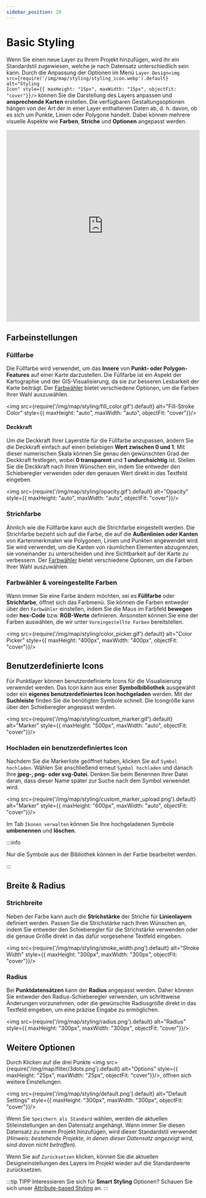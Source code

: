```yaml
---
sidebar_position: 20
---
```


# Basic Styling

Wenn Sie einen neue Layer zu Ihrem Projekt hinzufügen, wird ihr ein Standardstil zugewiesen, welche je nach Datensatz unterschiedlich sein kann. Durch die Anpassung der Optionen im Menü <code>Layer Design<img src={require('/img/map/styling/styling_icon.webp').default} alt="Styling Icon" style={{ maxHeight: "15px", maxWidth: "15px", objectFit: "cover"}}/></code> können Sie die Darstellung des Layers anpassen und **ansprechende Karten** erstellen. Die verfügbaren Gestaltungsoptionen hängen von der Art der in einer Layer enthaltenen Daten ab, d. h. davon, ob es sich um Punkte, Linien oder Polygone handelt. Dabei können mehrere visuelle Aspekte wie **Farben**, **Striche** und **Optionen** angepasst werden.

<iframe width="100%" height="500" src="https://www.youtube.com/embed/RZej6OfSBOs?si=L30N4-S753Hu6cm-" title="YouTube video player" frameborder="0" allow="accelerometer; autoplay; clipboard-write; encrypted-media; gyroscope; picture-in-picture; web-share" referrerpolicy="strict-origin-when-cross-origin" allowfullscreen></iframe>

## Farbeinstellungen

### Füllfarbe

Die Füllfarbe wird verwendet, um das **Innere** von **Punkt- oder Polygon-Features** auf einer Karte darzustellen. Die Füllfarbe ist ein Aspekt der Kartographie und der GIS-Visualisierung, da sie zur besseren Lesbarkeit der Karte beiträgt. Der [Farbwähler](#farbwähler--voreingestellte-farben) bietet verschiedene Optionen, um die Farben Ihrer Wahl auszuwählen.

<div style={{ display: 'flex', flexDirection: 'column', alignItems: 'center'}}>

  <img src={require('/img/map/styling/fill_color.gif').default} alt="Fill-Stroke Color" style={{ maxHeight: "auto", maxWidth: "auto", objectFit: "cover"}}/>

</div> 

#### Deckkraft

Um die Deckkraft Ihrer Layerstile für die Füllfarbe anzupassen, ändern Sie die Deckkraft einfach auf einen beliebigen **Wert zwischen 0 und 1**. Mit dieser numerischen Skala können Sie genau den gewünschten Grad der Deckkraft festlegen, wobei **0 transparent** und **1 undurchsichtig** ist. Stellen Sie die Deckkraft nach Ihren Wünschen ein, indem Sie entweder den Schieberegler verwenden oder den genauen Wert direkt in das Textfeld eingeben.

<div style={{ display: 'flex', flexDirection: 'column', alignItems: 'center'}}>

  <img src={require('/img/map/styling/opacity.gif').default} alt="Opacity" style={{ maxHeight: "auto", maxWidth: "auto", objectFit: "cover"}}/>

</div> 


### Strichfarbe

Ähnlich wie die Füllfarbe kann auch die Strichfarbe eingestellt werden. Die Strichfarbe bezieht sich auf die Farbe, die auf die **Außenlinien oder Kanten** von Kartenmerkmalen wie Polygonen, Linien und Punkten angewendet wird. Sie wird verwendet, um die Kanten von räumlichen Elementen abzugrenzen, sie voneinander zu unterscheiden und ihre Sichtbarkeit auf der Karte zu verbessern. Der [Farbwähler](#farbwähler--voreingestellte-farben) bietet verschiedene Optionen, um die Farben Ihrer Wahl auszuwählen.


### Farbwähler & voreingestellte Farben

Wann immer Sie eine Farbe ändern möchten, sei es **Füllfarbe** oder **Strichfarbe**, öffnet sich das Farbmenü. Sie können die Farben entweder über den <code>Farbwähler</code> einstellen, indem Sie die Maus im Farbfeld **bewegen** oder **hex-Code** bzw. **RGB-Werte** definieren. Ansonsten können Sie eine der Farben auswählen, die wir unter <code>Voreingestellte Farben</code> bereitstellen.

<div style={{ display: 'flex', flexDirection: 'column', alignItems: 'center'}}>

  <img src={require('/img/map/styling/color_picker.gif').default} alt="Color Picker" style={{ maxHeight: "400px", maxWidth: "400px", objectFit: "cover"}}/>

</div> 

## Benutzerdefinierte Icons

Für Punktlayer können benutzerdefinierte Icons für die Visualisierung verwendet werden. Das Icon kann aus einer **Symbolbibliothek** ausgewählt oder ein **eigenes benutzerdefiniertes Icon hochgeladen** werden. Mit der **Suchleiste** finden Sie die benötigten Symbole schnell. Die Icongröße kann über den Schieberegler angepasst werden.  

<div style={{ display: 'flex', flexDirection: 'column', alignItems: 'center'}}>

  <img src={require('/img/map/styling/custom_marker.gif').default} alt="Marker" style={{ maxHeight: "500px", maxWidth: "auto", objectFit: "cover"}}/>

</div> 

### Hochladen ein benutzerdefiniertes Icon

Nachdem Sie die Markerliste geöffnet haben, klicken Sie auf <code>Symbol hochladen</code>. Wählen Sie anschließend erneut <code>Symbol hochladen</code> und danach Ihre **jpeg-, png- oder svg-Datei**. Denken Sie beim Benennen Ihrer Datei daran, dass dieser Name später zur Suche nach dem Symbol verwendet wird.  

<div style={{ display: 'flex', flexDirection: 'column', alignItems: 'center'}}>

  <img src={require('/img/map/styling/custom_marker_upload.png').default} alt="Marker" style={{ maxHeight: "600px", maxWidth: "auto", objectFit: "cover"}}/>

</div> 

Im Tab <code>Ikonen verwalten</code> können Sie Ihre hochgeladenen Symbole **umbenennen** und **löschen**.  

:::info

Nur die Symbole aus der Bibliothek können in der Farbe bearbeitet werden.  

:::


## Breite & Radius

### Strichbreite

Neben der Farbe kann auch die **Strichstärke** der Striche für **Linienlayern** definiert werden. Passen Sie die Strichstärke nach Ihren Wünschen an, indem Sie entweder den Schieberegler für die Strichstärke verwenden oder die genaue Größe direkt in das dafür vorgesehene Textfeld eingeben.

<div style={{ display: 'flex', flexDirection: 'column', alignItems: 'center'}}>

  <img src={require('/img/map/styling/stroke_width.png').default} alt="Stroke Width" style={{ maxHeight: "300px", maxWidth: "300px", objectFit: "cover"}}/>

</div> 


### Radius

Bei **Punktdatensätzen** kann der **Radius** angepasst werden. Daher können Sie entweder den Radius-Schieberegler verwenden, um schrittweise Änderungen vorzunehmen, oder die gewünschte Radiusgröße direkt in das Textfeld eingeben, um eine präzise Eingabe zu ermöglichen.

<div style={{ display: 'flex', flexDirection: 'column', alignItems: 'center'}}>

  <img src={require('/img/map/styling/radius.png').default} alt="Radius" style={{ maxHeight: "300px", maxWidth: "300px", objectFit: "cover"}}/>

</div> 


## Weitere Optionen

Durch Klicken auf die drei Punkte <img src={require('/img/map/filter/3dots.png').default} alt="Options" style={{ maxHeight: "25px", maxWidth: "25px", objectFit: "cover"}}/>,  öffnen sich weitere Einstellungen. 

<div style={{ display: 'flex', flexDirection: 'column', alignItems: 'center'}}>

  <img src={require('/img/map/styling/default.png').default} alt="Default Settings" style={{ maxHeight: "300px", maxWidth: "300px", objectFit: "cover"}}/>

</div> 

Wenn Sie <code>Speichern als Standard</code> wählen, werden die aktuellen Stileinstellungen an den Datensatz angehängt. Wann immer Sie diesen Datensatz zu einem Projekt hinzufügen, wird dieser Standardstil verwendet (*Hinweis: bestehende Projekte, in denen dieser Datensatz angezeigt wird, sind davon nicht betroffen*). 

Wenn Sie auf <code>Zurücksetzen</code> klicken, können Sie die aktuellen Designeinstellungen des Layers im Projekt wieder auf die Standardwerte zurücksetzen. 


:::tip TIPP
Interessieren Sie sich für **Smart Styling** Optionen? Schauen Sie sich unser  [Attribute-based Styling](../layer_style/attribute_based_styling) an.
:::
